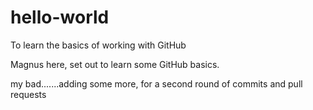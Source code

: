 # hello-world
To learn the basics of working with GitHub

Magnus here, set out to learn some GitHub basics.

my bad.......adding some more, for a second round of commits and pull requests
